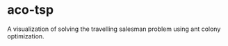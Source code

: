 aco-tsp
=======

A visualization of solving the travelling salesman problem using ant colony optimization.
